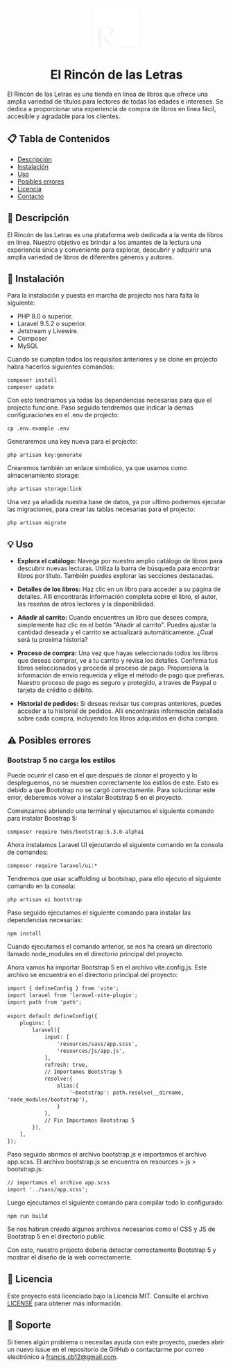 <p align="center">
<img src="https://raw.githubusercontent.com/FrancisFoRL/elRinconDeLasLetras/master/img/Logo.svg" width="120" height="100" style="text-align:center">
</p>

<h1 align="center">
    El Rincón de las Letras
</h1>

El Rincón de las Letras es una tienda en línea de libros que ofrece una amplia variedad de títulos para lectores de todas las edades e intereses. Se dedica a proporcionar una experiencia de compra de libros en línea fácil, accesible y agradable para los clientes.

## 📋 Tabla de Contenidos

- [Descripción](#Descripción)
- [Instalación](#Instalación)
- [Uso](#Uso)
- [Posibles errores](#⚠️-Posibles-errores)
- [Licencia](#Licencia)
- [Contacto](#Contacto)

## 📖 Descripción

El Rincón de las Letras es una plataforma web dedicada a la venta de libros en línea. Nuestro objetivo es brindar a los amantes de la lectura una experiencia única y conveniente para explorar, descubrir y adquirir una amplia variedad de libros de diferentes géneros y autores.

## 🚀 Instalación

Para la instalación y puesta en marcha de projecto nos hara falta lo siguiente: 

- PHP 8.0 o superior.
- Laravel 9.5.2 o superior.
- Jetstream y Livewire.
- Composer
- MySQL

Cuando se cumplan todos los requisitos anteriores y se clone en projecto habra hacerlos siguientes comandos:
    
    composer install
    composer update 

Con esto tendriamos ya todas las dependencias necesarias para que el projecto funcione. 
Paso seguido tendremos que indicar la demas configuraciones en el .env de projecto:

    cp .env.example .env

Generaremos una key nueva para el projecto: 

    php artisan key:generate

Crearemos también un enlace simbolico, ya que usamos como almacenamiento storage:

    php artisan storage:link

Una vez ya añadida nuestra base de datos, ya por ultimo podremos ejecutar las migraciones, para crear las tablas necesarias para el projecto:

    php artisan migrate

## 💡 Uso

- **Explora el catálogo:** Navega por nuestro amplio catálogo de libros para descubrir nuevas lecturas. Utiliza la barra de búsqueda para encontrar libros por título. También puedes explorar las secciones destacadas.

- **Detalles de los libros:** Haz clic en un libro para acceder a su página de detalles. Allí encontrarás información completa sobre el libro, el autor, las reseñas de otros lectores y la disponibilidad.

- **Añadir al carrito:** Cuando encuentres un libro que desees compra, simplemente haz clic en el botón "Añadir al carrito". Puedes ajustar la cantidad deseada y el carrito se actualizará automáticamente. ¿Cual será tu proxima historia?

- **Proceso de compra:** Una vez que hayas seleccionado todos los libros que deseas comprar, ve a tu carrito y revisa los detalles. Confirma tus libros seleccionados y procede al proceso de pago. Proporciona la información de envío requerida y elige el método de pago que prefieras. Nuestro proceso de pago es seguro y protegido, a traves de Paypal o tarjeta de crédito o débito.

- **Historial de pedidos:** Si deseas revisar tus compras anteriores, puedes acceder a tu historial de pedidos. Allí encontrarás información detallada sobre cada compra, incluyendo los libros adquiridos en dicha compra.

## ⚠️ Posibles errores

### Bootstrap 5 no carga los estilos

Puede ocurrir el caso en el que después de clonar el proyecto y lo despleguemos, no se muestren correctamente los estilos de este. Esto es debido a que Bootstrap no se cargó correctamente.
Para solucionar este error, deberemos volver a instalar Bootstrap 5 en el proyecto.

Comenzamos abriendo una terminal y ejecutamos el siguiente comando para instalar Boostrap 5:

    composer require twbs/bootstrap:5.3.0-alpha1 

Ahora instalamos Laravel UI ejecutando el siguiente comando en la consola de comandos:

    composer require laravel/ui:* 

Tendremos que usar scaffolding ui bootstrap, para ello ejecuto el siguiente comando en la consola:

    php artisan ui bootstrap

Paso seguido ejecutamos el siguiente comando para instalar las dependencias necesarias:

    npm install 

Cuando ejecutamos el comando anterior, se nos ha creará un directorio llamado node_modules en el directorio principal del proyecto.

Ahora vamos ha importar Bootstrap 5 en el archivo vite.config.js. Este archivo se encuentra en el directorio principal del proyecto:

    import { defineConfig } from 'vite';
    import laravel from 'laravel-vite-plugin';
    import path from 'path';
    
    export default defineConfig({
        plugins: [
            laravel({
                input: [
                    'resources/sass/app.scss',
                    'resources/js/app.js',
                ],
                refresh: true,
                // Importamos Bootstrap 5 
                resolve:{
                    alias:{
                        '~bootstrap': path.resolve(__dirname, 'node_modules/bootstrap'),
                    }
                },
                // Fin Importamos Bootstrap 5 
            }),
        ],
    });

Paso seguido abrimos el archivo bootstrap.js e importamos el archivo app.scss. El archivo bootstrap.js se encuentra en resources > js > bootstrap.js:

    // importamos el archivo app.scss 
    import '../sass/app.scss';

Luego ejecutamos el siguiente comando para compilar todo lo configurado:

    npm run build

Se nos habran creado algunos archivos necesarios como el CSS y JS de Bootstrap 5 en el directorio public.

Con esto, nuestro projecto deberia detectar correctamente Bootstrap 5 y mostrar el diseño de la web correctamente.

## 📝 Licencia

Este proyecto está licenciado bajo la Licencia MIT. Consulte el archivo [LICENSE](LICENSE.md) para obtener más información.

## 📧 Soporte

Si tienes algún problema o necesitas ayuda con este proyecto, puedes abrir un nuevo issue en el repositorio de GitHub o contactarme por correo electrónico a [francis.cb12@gmail.com](mailto:support@example.com).

